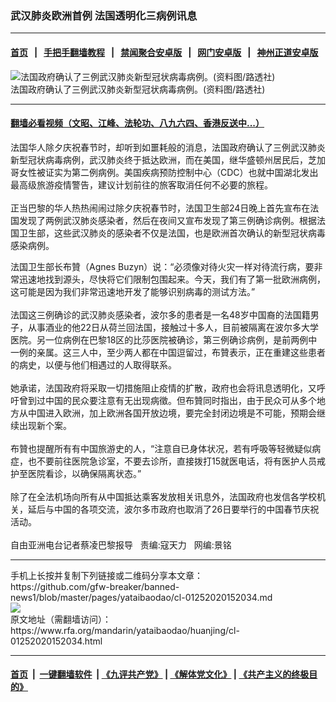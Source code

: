 ### 武汉肺炎欧洲首例 法国透明化三病例讯息
------------------------

#### [首页](https://github.com/gfw-breaker/banned-news1/blob/master/README.md) &nbsp;&nbsp;|&nbsp;&nbsp; [手把手翻墙教程](https://github.com/gfw-breaker/guides/wiki) &nbsp;&nbsp;|&nbsp;&nbsp; [禁闻聚合安卓版](https://github.com/gfw-breaker/bn-android) &nbsp;&nbsp;|&nbsp;&nbsp; [网门安卓版](https://github.com/oGate2/oGate) &nbsp;&nbsp;|&nbsp;&nbsp; [神州正道安卓版](https://github.com/SzzdOgate/update) 



<div id="headerimg">
 <img alt="法国政府确认了三例武汉肺炎新型冠状病毒病例。(资料图/路透社)" src="https://www.rfa.org/mandarin/yataibaodao/huanjing/cl-01252020152034.html/PSX_20200125_151039.jpg/@@images/d0705871-5d5e-4bba-8965-f60160a74aa0.jpeg" title="法国政府确认了三例武汉肺炎新型冠状病毒病例。(资料图/路透社)"/>
 <div id="headerimgcontents">
  <div id="headerimgcaption">
   <span>
    法国政府确认了三例武汉肺炎新型冠状病毒病例。(资料图/路透社)
   </span>
   <!-- zoomattribute -->
  </div>
  <!-- headerimgcaption -->
 </div>
 <!-- headerimagecontents -->
</div>

<hr/>


#### [翻墙必看视频（文昭、江峰、法轮功、八九六四、香港反送中...）](http://167.172.214.107/home.html)

<div id="storytext">
 <div>
  <div class="slot_header">
  </div>
 </div>
 <p>
  法国华人除夕庆祝春节时，却听到如噩耗般的消息，法国政府确认了三例武汉肺炎新型冠状病毒病例，武汉肺炎终于抵达欧洲，而在美国，继华盛顿州居民后，芝加哥女性被证实为第二例病例。美国疾病预防控制中心（CDC）也就中国湖北发出最高级旅游疫情警告，建议计划前往的旅客取消任何不必要的旅程。
  <br/>
  <br/>
  正当巴黎的华人热热闹闹过除夕庆祝春节时，法国卫生部24日晚上首先宣布在法国发现了两例武汉肺炎感染者，然后在夜间又宣布发现了第三例确诊病例。根据法国卫生部，这些武汉肺炎的感染者不仅是法国，也是欧洲首次确认的新型冠状病毒感染病例。
 </p>
 <p>
 </p>
 <p>
 </p>
 <p>
  法国卫生部长布贊（Agnes Buzyn）说：“必须像对待火灾一样对待流行病，要非常迅速地找到源头，尽快将它们限制包围起来。今天，我们有了第一批欧洲病例，这可能是因为我们非常迅速地开发了能够识别病毒的测试方法。”
  <br/>
  <br/>
  法国这三例确诊的武汉肺炎感染者，波尔多的患者是一名48岁中国裔的法国籍男子，从事酒业的他22日从荷兰回法国，接触过十多人，目前被隔离在波尔多大学医院。另一位病例在巴黎18区的比莎医院被确诊，第三例确诊病例，是前两例中一例的亲属。这三人中，至少两人都在中国逗留过，布贊表示，正在重建这些患者的病史，以便与他们相遇过的人取得联系。
  <br/>
  <br/>
  她承诺，法国政府将采取一切措施阻止疫情的扩散，政府也会将讯息透明化，又呼吁曾到过中国的民众要注意有无出现病徵。但布贊同时指出，由于民众可从多个地方从中国进入欧洲，加上欧洲各国开放边境，要完全封闭边境是不可能，预期会继续出现新个案。
  <br/>
  <br/>
  布贊也提醒所有有中国旅游史的人，“注意自已身体状况，若有呼吸等轻微疑似病症，也不要前往医院急诊室，不要去诊所，直接拨打15就医电话，将有医护人员戒护至医院看诊，以确保隔离状态。”
  <br/>
  <br/>
  除了在全法机场向所有从中国抵达乘客发放相关讯息外，法国政府也发信各学校机关，延后与中国的各项交流，波尔多市政府也取消了26日要举行的中国春节庆祝活动。
  <br/>
  <br/>
  自由亚洲电台记者蔡凌巴黎报导   责编:寇天力   网编:景铭
 </p>
</div>

<hr/>
手机上长按并复制下列链接或二维码分享本文章：<br/>
https://github.com/gfw-breaker/banned-news1/blob/master/pages/yataibaodao/cl-01252020152034.md <br/>
<a href='https://github.com/gfw-breaker/banned-news1/blob/master/pages/yataibaodao/cl-01252020152034.md'><img src='https://github.com/gfw-breaker/banned-news1/blob/master/pages/yataibaodao/cl-01252020152034.md.png'/></a> <br/>
原文地址（需翻墙访问）：https://www.rfa.org/mandarin/yataibaodao/huanjing/cl-01252020152034.html


------------------------
#### [首页](https://github.com/gfw-breaker/banned-news1/blob/master/README.md) &nbsp;|&nbsp; [一键翻墙软件](https://github.com/gfw-breaker/nogfw/blob/master/README.md) &nbsp;| [《九评共产党》](https://github.com/gfw-breaker/9ping.md/blob/master/README.md#九评之一评共产党是什么) | [《解体党文化》](https://github.com/gfw-breaker/jtdwh.md/blob/master/README.md) | [《共产主义的终极目的》](https://github.com/gfw-breaker/gczydzjmd.md/blob/master/README.md)


<img src='http://gfw-breaker.win/banned-news/pages/yataibaodao/cl-01252020152034.md' width='0px' height='0px'/>
